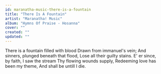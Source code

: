 ```yaml
---
id: maranatha-music-there-is-a-fountain
title: "There Is A Fountain"
artist: "Maranatha! Music"
album: "Hymns Of Praise - Hosanna"
cover: ""
created: ""
updated: ""
---
```


There is a fountain filled with blood
Drawn from immanuel's vein;
And sinners, plunged beneath that flood,
Lose all their guilty stains.
E' er since, by faith, I saw the stream
Thy flowing wounds supply,
Redeeming love has been my theme,
And shall be untill I die.